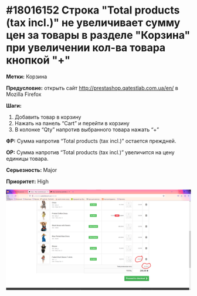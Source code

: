 # #18016152 Cтрока "Total products (tax incl.)" не увеличивает сумму цен за товары в разделе "Корзина" при увеличении кол-ва товара кнопкой "+"

**Метки:** Корзина

**Предусловие:** открыть сайт http://prestashop.qatestlab.com.ua/en/ в Mozilla Firefox

**Шаги:**

1. Добавить товар в корзину
2. Нажать на панель “Cart” и перейти в корзину
3. В колонке “Qty” напротив выбранного товара нажать “+”

**ФР:** Сумма напротив “Total products (tax incl.)” остается преждней.

**ОР:** Сумма напротив “Total products (tax incl.)” увеличится на цену единицы товара.

**Серьезность:** Major

**Приоритет:** High

![Bug screenshot](/Bug-reports/OnlineShop-01-09-2023/img/002.png "Bug screenshot")
